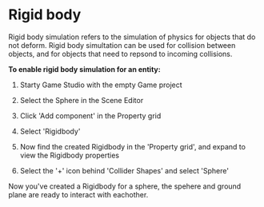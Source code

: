 # Rigid body

Rigid body simulation refers to the simulation of physics for objects that do not deform. Rigid body simultation can be used for collision between objects, and for objects that need to repsond to incoming collisions.

**To enable rigid body simulation for an entity:**

1. Starty Game Studio with the empty Game project

2. Select the Sphere in the Scene Editor

3. Click 'Add component' in the Property grid

4. Select 'Rigidbody'

5. Now find the created Rigidbody in the 'Property grid', and expand to view the Rigidbody properties

6. Select the '+' icon behind 'Collider Shapes' and select 'Sphere'


Now you've created a Rigidbody for a sphere, the spehere and ground plane are ready to interact with eachother.
